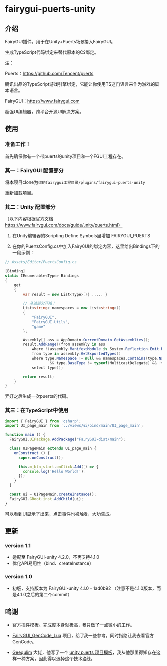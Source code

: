 # fairygui-puerts-unity


## 介绍

FairyGUI插件，用于在Unity+Puerts场景接入FairyGUI。

生成TypeScript代码绑定来替代原本的CS绑定。


注：

Puerts：https://github.com/Tencent/puerts

腾讯出品的TypeScript游戏引擎绑定，它能让你使用TS这门语言来作为游戏的脚本语言。

FairyGUI：https://www.fairygui.com

超强UI编辑器，跨平台开源UI解决方案。

## 使用

### 准备工作！

首先确保你有一个带puerts的unity项目和一个FGUI工程存在。

### 其一：FairyGUI 配置部分

将本项目clone为`你的fairygui工程目录/plugins/fairygui-puerts-unity`

重新加载项目。

### 其二：Unity 配置部分

（以下内容根据官方文档 https://www.fairygui.com/docs/guide/unity/puerts.html）

1. 在Unity编辑器的Scripting Define Symbols里增加 FAIRYGUI_PUERTS

2. 在你的PuertsConfig.cs中加入FairyGUI的绑定内容，这里给出Bindings下的一段示例：

```cs
// Assets/Editor/PuertsConfig.cs

[Binding]
static IEnumerable<Type> Bindings
{
    get
    {
        var result = new List<Type>(){ ..... }

        // 从这部分开始！
        List<string> namespaces = new List<string>()
        {
            "FairyGUI",
            "FairyGUI.Utils",
            "game"
        };

        Assembly[] ass = AppDomain.CurrentDomain.GetAssemblies();
        result.AddRange((from assembly in ass
            where !(assembly.ManifestModule is System.Reflection.Emit.ModuleBuilder)
            from type in assembly.GetExportedTypes()
            where type.Namespace != null && namespaces.Contains(type.Namespace) && (!IsExcluded(type))
                    && type.BaseType != typeof(MulticastDelegate) && !type.IsEnum
            select type));

        return result;
    }
}
```

弄好之后生成一次puerts的代码。

### 其三：在TypeScript中使用

```typescript
import { FairyGUI } from 'csharp';
import UI_page_main from '../views/ui/bind/main/UI_page_main';

function main () {
  FairyGUI.UIPackage.AddPackage("FairyGUI-dist/main");

  class UIPageMain extends UI_page_main {
    onConstruct () {
      super.onConstruct();

      this.m_btn_start.onClick.Add(() => {
        console.log('Hello World!');
      });
    }
  }

  const ui = UIPageMain.createInstance();
  FairyGUI.GRoot.inst.AddChild(ui);
}
```

可以看到UI显示了出来，点击事件也被触发，大功告成。


## 更新

### version 1.1

* 适配至 FairyGUI-unity 4.2.0，不再支持4.1.0
* 优化API易用性（bind、createInstance）



### version 1.0

* 初版，支持版本为 FairyGUI-unity 4.1.0 - 1ad0b92 （注意不是4.1.0版本，而是4.1.0之后的第二个commit）


## 鸣谢

* 官方插件模板。完成度本身就极高，我只做了一点微小的工作。

* [FairyGUI_GenCode_Lua](https://gitee.com/code_now/FairyGUI_GenCode_Lua) 项目，给了我一些参考，同时指路让我去看官方GenCode。

* [Geequlim](https://github.com/Geequlim) 大佬，他写了一个 [unity puerts 项目模板](https://github.com/Geequlim/puerts-starter-kit)，我从他那里得知存在这样一种方案，因此得以选择这个技术路线。
